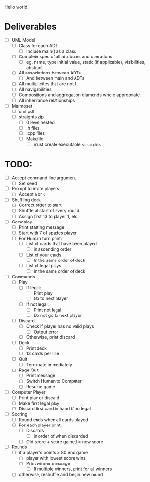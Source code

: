 Hello world!

# Deliverables
- [ ] UML Model
  - [ ] Class for each ADT
    - [ ] Include main() as a class
  - [ ] Complete spec of all attributes and operations
    - [ ] eg. name, type initial value, static (if applicable), visibilities, abstract
  - [ ] All associations between ADTs
    - [ ] And between main and ADTs
  - [ ] All multiplicites that are not 1
  - [ ] All navigabilities
  - [ ] Compositions and aggregation diamonds where appropriate
  - [ ] All inheritance relationships
- [ ] Marmoset 
  - [ ] uml.pdf
  - [ ] straights.zip
    - [ ] 0 level nested
    - [ ] .h files
    - [ ] .cpp files
    - [ ] Makefile
      - [ ] must create executable `straights`

# TODO:
- [ ] Accept command line argument
  - [ ] Set seed 
- [ ] Prompt to invite players
  - [ ] Accept `h` or `c`
- [ ] Shuffling deck
  - [ ] Correct order to start
  - [ ] Shuffle at start of every round
  - [ ] Assign first 13 to player 1, etc.
- [ ] Gameplay
  - [ ] Print starting message
  - [ ] Start with 7 of spades player
  - [ ] For Human turn print:
    - [ ] List of cards that have been played
      - [ ] in ascending order
    - [ ] List of your cards
      - [ ] In the same order of deck
    - [ ] List of legal plays
      - [ ] In the same order of deck
- [ ] Commands
  - [ ] Play
    - [ ] If legal:
      - [ ] Print play
      - [ ] Go to next player
    - [ ] If not legal:
      - [ ] Print not legal
      - [ ] Do not go to next player
  - [ ] Discard
    - [ ] Check if player has no valid plays
      - [ ] Output error
    - [ ] Otherwise, print discard
  - [ ] Deck
    - [ ] Print deck
    - [ ] 13 cards per line
  - [ ] Quit
    - [ ] Terminate immediately
  - [ ] Rage Quit
    - [ ] Print message
    - [ ] Switch Human to Computer
    - [ ] Resume game
- [ ] Computer Player
  - [ ] Print play or discard
  - [ ] Make first legal play
  - [ ] Discard first card in hand if no legal
- [ ] Scoring
  - [ ] Round ends when all cards played
  - [ ] For each player print:
    - [ ] Discards
      - [ ] in order of when discarded
    - [ ] Old score + score gained = new score
- [ ] Rounds
  - [ ] if a player's points > 80 end game
    - [ ] player with lowest score wins
    - [ ] Print winner message
      - [ ] If multiple winners, print for all winners
  - [ ] otherwise, reshuffle and begin new round